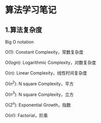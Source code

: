# 算法学习笔记

## 1.算法复杂度

Big O notation

O(1): Constant Complexity，常数复杂度

O($logn$): Logarithmic Complexity，对数复杂度

O(n): Linear Complexity，线性时间复杂度

O($n^2$): N square Complexity，平方

O($n^3$): N square Complexity，立方

O($2^n$): Exponential Growth，指数

O($n!$): Factorial，阶乘

